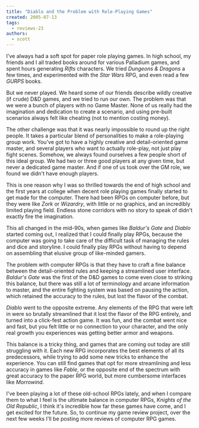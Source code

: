 ```yaml
---
title: "Diablo and the Problem with Role-Playing Games"
created: 2005-07-13
tags: 
  - reviews-23
authors: 
  - scott
---
```


I've always had a soft spot for paper role playing games. In high school, my friends and I all traded books around for various Palladium games, and spent hours generating _Rifts_ characters. We tried _Dungeons & Dragons_ a few times, and experimented with the _Star Wars_ RPG, and even read a few _GURPS_ books.

But we never played. We heard some of our friends describe wildly creative (if crude) D&D games, and we tried to run our own. The problem was that we were a bunch of players with no Game Master. None of us really had the imagination and dedication to create a scenario, and using pre-built scenarios always felt like cheating (not to mention costing money).

The other challenge was that it was nearly impossible to round up the right people. It takes a particular blend of personalities to make a role-playing group work. You've got to have a highly creative and detail-oriented game master, and several players who want to actually role-play, not just play fight scenes. Somehow, we always found ourselves a few people short of this ideal group. We had two or three good players at any given time, but never a dedicated game master. And if one of us took over the GM role, we found we didn't have enough players.

This is one reason why I was so thrilled towards the end of high school and the first years at college when decent role playing games finally started to get made for the computer. There had been RPGs on computer before, but they were like _Zork_ or _Wizardry_, with little or no graphics, and an incredibly limited playing field. Endless stone corridors with no story to speak of didn't exactly fire the imagination.

This all changed in the mid-90s, when games like _Baldur's Gate_ and _Diablo_ started coming out, I realized that I could finally play RPGs, because the computer was going to take care of the difficult task of managing the rules and dice and storyline. I could finally play RPGs without having to depend on assembling that elusive group of like-minded gamers.

The problem with computer RPGs is that they have to craft a fine balance between the detail-oriented rules and keeping a streamlined user interface. _Baldur's Gate_ was the first of the D&D games to come even close to striking this balance, but there was still a lot of terminology and arcane information to master, and the entire fighting system was based on pausing the action, which retained the accuracy to the rules, but lost the flavor of the combat.

_Diablo_ went to the opposite extreme. Any elements of the RPG that were left in were so brutally streamlined that it lost the flavor of the RPG entirely, and turned into a click-fest action game. It was fun, and the combat went nice and fast, but you felt little or no connection to your character, and the only real growth you experiences was getting better armor and weapons.

This balance is a tricky thing, and games that are coming out today are still struggling with it. Each new RPG incorporates the best elements of all its predecessors, while trying to add some new tricks to enhance the experience. You can still find games that opt for more streamlining and less accuracy in games like _Fable_, or the opposite end of the spectrum with great accuracy to the paper RPG world, but more cumbersome interfaces like _Morrowind_.

I've been playing a lot of these old-school RPGs lately, and when I compare them to what I feel is the ultimate balance in computer RPGs, _Knights of the Old Republic_, I think it's incredible how far these games have come, and I get excited for the future. So, to continue my game review project, over the next few weeks I'll be posting more reviews of computer RPG games.
